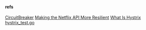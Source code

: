 




#### refs

[CircuitBreaker](https://martinfowler.com/bliki/CircuitBreaker.html)
[Making the Netflix API More Resilient](https://medium.com/netflix-techblog/making-the-netflix-api-more-resilient-a8ec62159c2d)
[What Is Hystrix](https://github.com/Netflix/Hystrix/wiki)
[hystrix_test.go](https://github.com/afex/hystrix-go/blob/master/hystrix/hystrix_test.go)